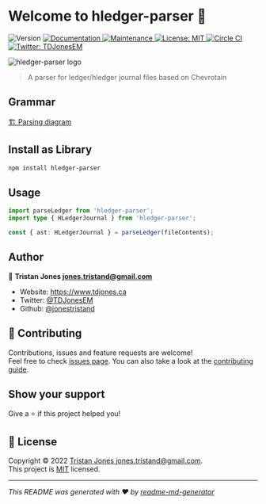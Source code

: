 # Welcome to hledger-parser 👋

<p>
  <img alt="Version" src="https://img.shields.io/badge/version-0.1.0-blue.svg?cacheSeconds=2592000" />
  <a href="https://github.com/jonestristand/hledger-parser#readme" target="_blank">
    <img alt="Documentation" src="https://img.shields.io/badge/documentation-yes-brightgreen.svg" />
  </a>
  <a href="https://github.com/jonestristand/hledger-parser/graphs/commit-activity" target="_blank">
    <img alt="Maintenance" src="https://img.shields.io/badge/Maintained%3F-yes-green.svg" />
  </a>
  <a href="https://github.com/jonestristand/hledger-parser/blob/master/LICENSE" target="_blank">
    <img alt="License: MIT" src="https://img.shields.io/github/license/jonestristand/hledger-parser" />
  </a>
  <a href="https://dl.circleci.com/status-badge/redirect/gh/jonestristand/hledger-parser/tree/main" target="_blank">
    <img alt="Circle CI" src="https://dl.circleci.com/status-badge/img/gh/jonestristand/hledger-parser/tree/main.svg?style=shield">
  </a>
  <a href="https://twitter.com/TDJonesEM" target="_blank">
    <img alt="Twitter: TDJonesEM" src="https://img.shields.io/twitter/follow/TDJonesEM.svg?style=social" />
  </a>
</p>

![hledger-parser logo](https://github.com/jonestristand/hledger-parser/blob/main/resources/logo-256.png?raw=true)

> A parser for ledger/hledger journal files based on Chevrotain

## Grammar

[🏗️ Parsing diagram](https://raw.githack.com/jonestristand/hledger-parser/main/diagram.html)

## Install as Library

```sh
npm install hledger-parser
```

## Usage

```typescript
import parseLedger from 'hledger-parser';
import type { HLedgerJournal } from 'hledger-parser';

const { ast: HLedgerJournal } = parseLedger(fileContents);
```

## Author

👤 **Tristan Jones <jones.tristand@gmail.com>**

- Website: https://www.tdjones.ca
- Twitter: [@TDJonesEM](https://twitter.com/TDJonesEM)
- Github: [@jonestristand](https://github.com/jonestristand)

## 🤝 Contributing

Contributions, issues and feature requests are welcome!<br />Feel free to check [issues page](https://github.com/jonestristand/hledger-parser/issues). You can also take a look at the [contributing guide](https://github.com/jonestristand/hledger-parser/blob/master/CONTRIBUTING.md).

## Show your support

Give a ⭐️ if this project helped you!

## 📝 License

Copyright © 2022 [Tristan Jones <jones.tristand@gmail.com>](https://github.com/jonestristand).<br />
This project is [MIT](https://github.com/jonestristand/hledger-parser/blob/master/LICENSE) licensed.

---

_This README was generated with ❤️ by [readme-md-generator](https://github.com/kefranabg/readme-md-generator)_
